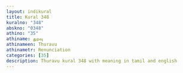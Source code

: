 ```yaml
---
layout: indikural
title: Kural 348
kuralno: "348"
abskno: "0348"
athino: "35"
athiname: துறவு
athinameen: Thuravu
athinametr: Renunciation
categories: [35]
description: Thuravu kural 348 with meaning in tamil and english 
---
```



